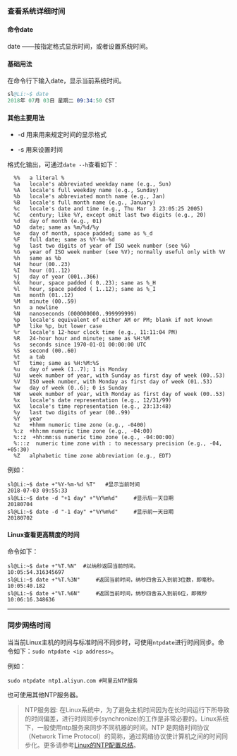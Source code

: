 
### 查看系统详细时间
#### 命令date

date  ——按指定格式显示时间，或者设置系统时间。


#### 基础用法

在命令行下输入date，显示当前系统时间。

```s
sl@Li:~$ date
2018年 07月 03日 星期二 09:34:50 CST
```

#### 其他主要用法

- -d 用来用来规定时间的显示格式

- -s 用来设置时间


格式化输出，可通过```date --h```查看如下：
```
  %%   a literal %
  %a   locale's abbreviated weekday name (e.g., Sun)
  %A   locale's full weekday name (e.g., Sunday)
  %b   locale's abbreviated month name (e.g., Jan)
  %B   locale's full month name (e.g., January)
  %c   locale's date and time (e.g., Thu Mar  3 23:05:25 2005)
  %C   century; like %Y, except omit last two digits (e.g., 20)
  %d   day of month (e.g., 01)
  %D   date; same as %m/%d/%y
  %e   day of month, space padded; same as %_d
  %F   full date; same as %Y-%m-%d
  %g   last two digits of year of ISO week number (see %G)
  %G   year of ISO week number (see %V); normally useful only with %V
  %h   same as %b
  %H   hour (00..23)
  %I   hour (01..12)
  %j   day of year (001..366)
  %k   hour, space padded ( 0..23); same as %_H
  %l   hour, space padded ( 1..12); same as %_I
  %m   month (01..12)
  %M   minute (00..59)
  %n   a newline
  %N   nanoseconds (000000000..999999999)
  %p   locale's equivalent of either AM or PM; blank if not known
  %P   like %p, but lower case
  %r   locale's 12-hour clock time (e.g., 11:11:04 PM)
  %R   24-hour hour and minute; same as %H:%M
  %s   seconds since 1970-01-01 00:00:00 UTC
  %S   second (00..60)
  %t   a tab
  %T   time; same as %H:%M:%S
  %u   day of week (1..7); 1 is Monday
  %U   week number of year, with Sunday as first day of week (00..53)
  %V   ISO week number, with Monday as first day of week (01..53)
  %w   day of week (0..6); 0 is Sunday
  %W   week number of year, with Monday as first day of week (00..53)
  %x   locale's date representation (e.g., 12/31/99)
  %X   locale's time representation (e.g., 23:13:48)
  %y   last two digits of year (00..99)
  %Y   year
  %z   +hhmm numeric time zone (e.g., -0400)
  %:z  +hh:mm numeric time zone (e.g., -04:00)
  %::z  +hh:mm:ss numeric time zone (e.g., -04:00:00)
  %:::z  numeric time zone with : to necessary precision (e.g., -04, +05:30)
  %Z   alphabetic time zone abbreviation (e.g., EDT)
```

例如： 
```
sl@Li:~$ date +"%Y-%m-%d %T"   #显示当前时间
2018-07-03 09:55:33
sl@Li:~$ date -d "+1 day" +"%Y%m%d"     #显示后一天日期
20180704
sl@Li:~$ date -d "-1 day" +"%Y%m%d"     #显示前一天日期
20180702
```

#### Linux查看更高精度的时间
命令如下：
```
sl@Li:~$ date +"%T.%N"  #以纳秒返回当前时间。
10:05:54.316345697
sl@Li:~$ date +"%T.%3N"     #返回当前时间，纳秒四舍五入到前3位数，即毫秒。
10:05:40.182
sl@Li:~$ date +"%T.%6N"     #返回当前时间，纳秒四舍五入到前6位，即微秒
10:06:16.348636

```

---

### 同步网络时间

当当前Linux主机的时间与标准时间不同步时，可使用```ntpdate```进行时间同步。命令如下：```sudo ntpdate <ip address>```。

例如：
```
sudo ntpdate ntp1.aliyun.com #阿里云NTP服务
```

也可使用其他NTP服务器。

>NTP服务器: 在Linux系统中，为了避免主机时间因为在长时间运行下所导致的时间偏差，进行时间同步(synchronize)的工作是非常必要的。Linux系统下，一般使用ntp服务来同步不同机器的时间。NTP 是网络时间协议（Network Time Protocol）的简称，通过网络协议使计算机之间的时间同步化。更多请参考[Linux的NTP配置总结](https://www.cnblogs.com/kerrycode/archive/2015/08/20/4744804.html)。